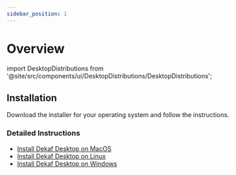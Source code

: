 ```yaml
---
sidebar_position: 1
---
```


# Overview

import DesktopDistributions from '@site/src/components/ui/DesktopDistributions/DesktopDistributions';

## Installation

Download the installer for your operating system and follow the instructions.

<DesktopDistributions />

### Detailed Instructions

- [Install Dekaf Desktop on MacOS](../install-macos)
- [Install Dekaf Desktop on Linux](../install-linux)
- [Install Dekaf Desktop on Windows](../install-windows)